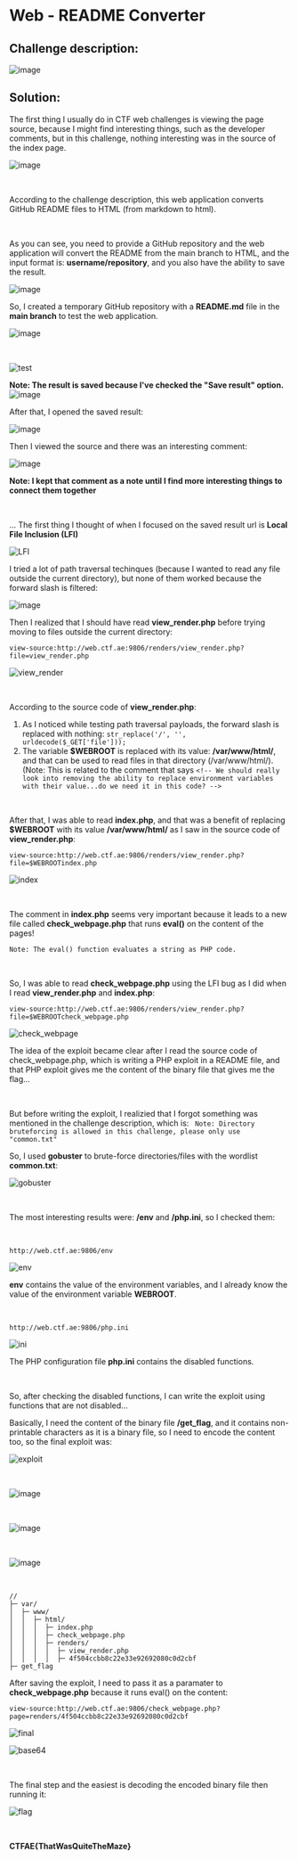 # Web - README Converter

## Challenge description:

![image](https://user-images.githubusercontent.com/70543460/118820037-8fc0b400-b8be-11eb-87ad-6b394497cf0e.png)

## Solution:

The first thing I usually do in CTF web challenges is viewing the page source, because I might find interesting things, such as the developer comments, but in this challenge, nothing interesting was in the source of the index page.

![image](https://user-images.githubusercontent.com/70543460/118822715-0f4f8280-b8c1-11eb-8d72-ba8898b398ae.png)

<br>

According to the challenge description, this web application converts GitHub README files to HTML (from markdown to html).

<br>

As you can see, you need to provide a GitHub repository and the web application will convert the README from the main branch to HTML, and the input format is: **username/repository**, and you also have the ability to save the result.

![image](https://user-images.githubusercontent.com/70543460/118822108-89333c00-b8c0-11eb-9520-76abf962e7c7.png)

So, I created a temporary GitHub repository with a **README.md** file in the **main branch** to test the web application.

![image](https://user-images.githubusercontent.com/70543460/118826479-33609300-b8c4-11eb-9202-9f624e434a75.png)

<br>

![test](https://user-images.githubusercontent.com/70543460/118828641-1d53d200-b8c6-11eb-869d-d838c655cba6.gif)

**Note: The result is saved because I've checked the "Save result" option.**
![image](https://user-images.githubusercontent.com/70543460/118829733-095ca000-b8c7-11eb-8e51-881998848b35.png)

After that, I opened the saved result:

![image](https://user-images.githubusercontent.com/70543460/118830496-a9b2c480-b8c7-11eb-9f6b-910f2b3280bb.png)

Then I viewed the source and there was an interesting comment:

![image](https://user-images.githubusercontent.com/70543460/118831508-83415900-b8c8-11eb-86bb-dc9717b472d7.png)

**Note: I kept that comment as a note until I find more interesting things to connect them together**

<br>

... The first thing I thought of when I focused on the saved result url is **Local File Inclusion (LFI)**

![LFI](https://user-images.githubusercontent.com/70543460/118840595-382b4400-b8d0-11eb-804e-30c4dcbef9af.jpg)

I tried a lot of path traversal techinques (because I wanted to read any file outside the current directory), but none of them worked because the forward slash is filtered:

![image](https://user-images.githubusercontent.com/70543460/118874740-e8f70a80-b8f3-11eb-8cc6-f568d4a7d122.png)

Then I realized that I should have read **view_render.php** before trying moving to files outside the current directory:

```view-source:http://web.ctf.ae:9806/renders/view_render.php?file=view_render.php```

![view_render](https://user-images.githubusercontent.com/70543460/118843562-d9b39500-b8d2-11eb-86f3-22061a3c8bde.png)

<br>

According to the source code of **view_render.php**:
1. As I noticed while testing path traversal payloads, the forward slash is replaced with nothing: ```str_replace('/', '', urldecode($_GET['file']));```
2. The variable **$WEBROOT** is replaced with its value: **/var/www/html/**, and that can be used to read files in that directory (/var/www/html/). (Note: This is related to the comment that says ```<!-- We should really look into removing the ability to replace environment variables with their value...do we need it in this code? -->```

<br>

After that, I was able to read **index.php**, and that was a benefit of replacing **$WEBROOT** with its value **/var/www/html/** as I saw in the source code of **view_render.php**:

```view-source:http://web.ctf.ae:9806/renders/view_render.php?file=$WEBROOTindex.php```

![index](https://user-images.githubusercontent.com/70543460/118878937-cddac980-b8f8-11eb-9333-7aa2f36a5fab.png)

<br>

The comment in **index.php** seems very important because it leads to a new file called **check_webpage.php** that runs **eval()** on the content of the pages!

```Note: The eval() function evaluates a string as PHP code.```

<br>

So, I was able to read **check_webpage.php** using the LFI bug as I did when I read **view_render.php** and **index.php**:

```view-source:http://web.ctf.ae:9806/renders/view_render.php?file=$WEBROOTcheck_webpage.php```

![check_webpage](https://user-images.githubusercontent.com/70543460/118988294-be579100-b989-11eb-9aea-44e2b3425720.png)

The idea of the exploit became clear after I read the source code of check_webpage.php, which is writing a PHP exploit in a README file, and that PHP exploit gives me the content of the binary file that gives me the flag...

<br>

But before writing the exploit, I realizied that I forgot something was mentioned in the challenge description, which is:
``` Note: Directory bruteforcing is allowed in this challenge, please only use "common.txt"```

So, I used **gobuster** to brute-force directories/files with the wordlist **common.txt**:

![gobuster](https://user-images.githubusercontent.com/70543460/118989368-a7656e80-b98a-11eb-9a9b-569069491a8f.png)

<br>

The most interesting results were: **/env** and **/php.ini**, so I checked them:

<br>

```http://web.ctf.ae:9806/env```

![env](https://user-images.githubusercontent.com/70543460/118990310-6de13300-b98b-11eb-8f30-0399f45e37b5.png)

**env** contains the value of the environment variables, and I already know the value of the environment variable **WEBROOT**.

<br>

```http://web.ctf.ae:9806/php.ini```

![ini](https://user-images.githubusercontent.com/70543460/118991419-666e5980-b98c-11eb-89ec-4b22a569fc9e.png)

The PHP configuration file **php.ini** contains the disabled functions.

<br>

So, after checking the disabled functions, I can write the exploit using functions that are not disabled...

Basically, I need the content of the binary file **/get_flag**, and it contains non-printable characters as it is a binary file, so I need to encode the content too, so the final exploit was:

![exploit](https://user-images.githubusercontent.com/70543460/118993678-63746880-b98e-11eb-9ba2-d6000a54905a.png)

<br>

![image](https://user-images.githubusercontent.com/70543460/118994224-d54cb200-b98e-11eb-86d5-fe1475e0fa5d.png)

<br>

![image](https://user-images.githubusercontent.com/70543460/118994450-04632380-b98f-11eb-81fa-ee48a30bd869.png)

<br>

![image](https://user-images.githubusercontent.com/70543460/118994504-11801280-b98f-11eb-8e0f-4caccfe02ff9.png)

<br>

```
//
├─ var/
│  ├─ www/
│  │  ├─ html/
│  │  │  ├─ index.php
│  │  │  ├─ check_webpage.php
│  │  │  ├─ renders/
│  │  │  │  ├─ view_render.php
│  │  │  │  ├─ 4f504ccbb8c22e33e92692080c0d2cbf
├─ get_flag
```

After saving the exploit, I need to pass it as a paramater to **check_webpage.php** because it runs eval() on the content:

```
view-source:http://web.ctf.ae:9806/check_webpage.php?page=renders/4f504ccbb8c22e33e92692080c0d2cbf
```

![final](https://user-images.githubusercontent.com/70543460/118997154-1ba31080-b991-11eb-8f6b-fa42bb40f4c9.png)

![base64](https://user-images.githubusercontent.com/70543460/118997455-586f0780-b991-11eb-97a1-1e5bbb82f280.png)

<br>

The final step and the easiest is decoding the encoded binary file then running it:

![flag](https://user-images.githubusercontent.com/70543460/118998435-1f836280-b992-11eb-8e2b-4f396b098d23.png)

<br>

**CTFAE{ThatWasQuiteTheMaze}**
